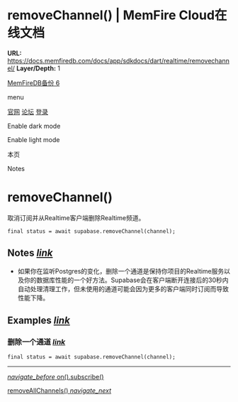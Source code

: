 # removeChannel() | MemFire Cloud在线文档

**URL:** https://docs.memfiredb.com/docs/app/sdkdocs/dart/realtime/removechannel/
**Layer/Depth:** 1

[MemFireDB备份 6](/)

menu

[官网](https://memfiredb.com/)
[论坛](https://community.memfiredb.com/)
[登录](https://cloud.memfiredb.com/auth/login)

Enable dark mode

Enable light mode

本页

Notes

# removeChannel()

取消订阅并从Realtime客户端删除Realtime频道。

```
final status = await supabase.removeChannel(channel);
```

## Notes [*link*](#notes)

* 如果你在监听Postgres的变化，删除一个通道是保持你项目的Realtime服务以及你的数据库性能的一个好方法。Supabase会在客户端断开连接后的30秒内自动处理清理工作，但未使用的通道可能会因为更多的客户端同时订阅而导致性能下降。

## Examples [*link*](#examples)

### 删除一个通道 [*link*](#%e5%88%a0%e9%99%a4%e4%b8%80%e4%b8%aa%e9%80%9a%e9%81%93)

```
final status = await supabase.removeChannel(channel);
```

---

[*navigate\_before* on().subscribe()](/docs/app/sdkdocs/dart/realtime/subscribe/)

[removeAllChannels() *navigate\_next*](/docs/app/sdkdocs/dart/realtime/removeallchannels/)